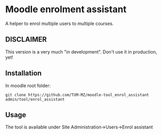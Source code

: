Moodle enrolment assistant
===========================

A helper to enrol multiple users to multiple courses.

DISCLAIMER
-----------

This version is a very much "in development". Don't use it in production, yet!

Installation
-------------

In moodle root folder:

    git clone https://github.com/TUM-MZ/moodle-tool_enrol_assistant admin/tool/enrol_assistant

Usage
------

The tool is available under Site Administration->Users->Enrol assistant
